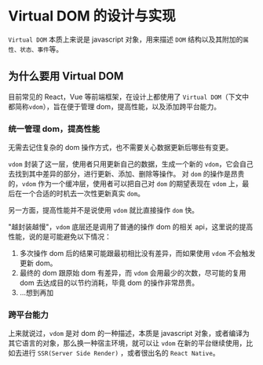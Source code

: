 # Virtual DOM 的设计与实现

`Virtual DOM` 本质上来说是 javascript 对象，用来描述 `DOM` 结构以及其附加的`属性、状态、事件`等。

## 为什么要用 Virtual DOM

目前常见的 React，Vue 等前端框架，在设计上都使用了 `Virtual DOM`（下文中都简称`vdom`），旨在便于管理 dom，提高性能，以及添加跨平台能力。

### 统一管理 dom，提高性能

无需去记住复杂的 dom 操作方式，也不需要关心数据更新后哪些有变更。

`vdom` 封装了这一层，使用者只用更新自己的数据，生成一个新的 `vdom`，它会自己去找到其中差异的部分，进行更新、添加、删除等操作。 对 `dom` 的操作是昂贵的，`vdom` 作为一个缓冲层，使用者可以把自己对 `dom` 的期望表现在 `vdom` 上，最后在一个合适的时机去一次性更新真实 `dom`。

另一方面，提高性能并不是说使用 `vdom` 就比直接操作 `dom` 快。

"越封装越慢"，`vdom` 底层还是调用了普通的操作 dom 的相关 api，这里说的提高性能，说的是可能避免以下情况：

1. 多次操作 dom 后的结果可能跟最初相比没有差异，而如果使用 `vdom` 不会触发更新 dom。
2. 最终的 dom 跟原始 dom 有差异，而 `vdom` 会用最少的次数，尽可能的复用 dom 去达成目的以节约消耗，毕竟 dom 的操作非常昂贵。
3. ...想到再加

### 跨平台能力

上来就说过，`vdom` 是对 dom 的一种描述，本质是 javascript 对象，或者编译为其它语言的对象，那么换一种宿主环境，就可以让 `vdom` 在新的平台继续使用，比如去进行 `SSR(Server Side Render)` ，或者很出名的 `React Native`。

